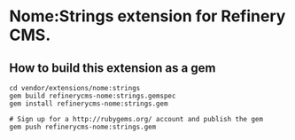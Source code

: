 # Nome:Strings extension for Refinery CMS.

## How to build this extension as a gem

    cd vendor/extensions/nome:strings
    gem build refinerycms-nome:strings.gemspec
    gem install refinerycms-nome:strings.gem

    # Sign up for a http://rubygems.org/ account and publish the gem
    gem push refinerycms-nome:strings.gem